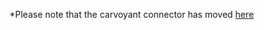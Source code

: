 *Please note that the carvoyant connector has moved [here](https://github.com/scriptrdotio/libraries/tree/master/scripts/carvoyant)
